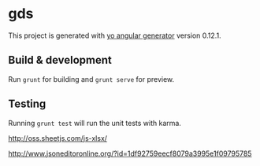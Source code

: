 # gds

This project is generated with [yo angular generator](https://github.com/yeoman/generator-angular)
version 0.12.1.

## Build & development

Run `grunt` for building and `grunt serve` for preview.

## Testing

Running `grunt test` will run the unit tests with karma.

http://oss.sheetjs.com/js-xlsx/

http://www.jsoneditoronline.org/?id=1df92759eecf8079a3995e1f09795785